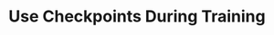 ---
layout: tactic

title: "Use Checkpoints During Training"
tags: machine-learning model-training
t-sort: "Awesome Tactic"
t-type: "Architectural Tactic"
categories: green-ml-enabled-systems
t-description: "Training is an energy-intensive stage of the machine learning life cycle, which may take long periods of time. Sometimes a failure or hardware error can terminate the training process before it is completed. In those cases, the training process must be started from the beginning. The use of checkpoints however can save the trained model in regular intervals and in case of a premature termination, the training process can continue at the last checkpoint (Shanbhag et al., 2022). Using checkpoints during training improves the robustness of a ML system."
t-participant: "Data Scientist"
t-artifact: "Memory"
t-context: "Machine Learning"
t-feature: 
t-intent: "Improve energy efficiency by using checkpoints during training to prevent knowledge loss due to a premature termination, which would in turn require to restart the process from the beginning, therefore increasing energy consumption."
t-targetQA: "Recoverability"
t-relatedQA: "Energy Efficiency"
t-measuredimpact: 
t-source: "Shriram Shanbhag, Sridhar Chimalakonda, Vibhu Saujanya Sharma, and Vikrant Kaulgud. 2022. Towards a Catalog of Energy Patterns in Deep Learning Development. In Proceedings of the International Conference on Evaluation and Assessment in Software Engineering 2022. 150–159."
t-source-doi: "https://doi.org/10.1145/3530019.3530035"
t-diagram: "use-checkpoints-during-training.png"
---